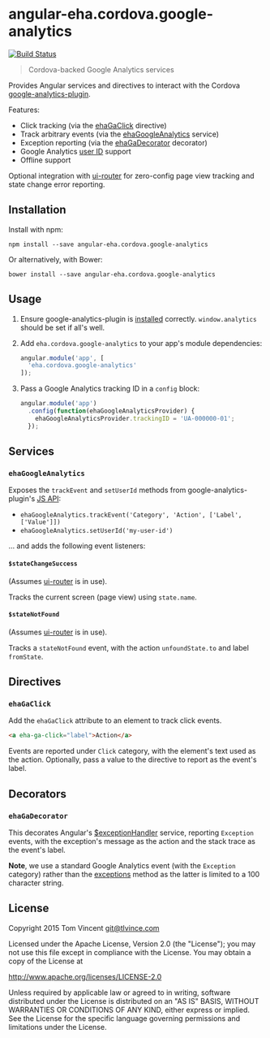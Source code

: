 # angular-eha.cordova.google-analytics

[![Build Status][travis-image]][travis-url]

> Cordova-backed Google Analytics services

Provides Angular services and directives to interact with the Cordova
[google-analytics-plugin][].

Features:

* Click tracking (via the [ehaGaClick][] directive)
* Track arbitrary events (via the [ehaGoogleAnalytics][] service)
* Exception reporting (via the [ehaGaDecorator][] decorator)
* Google Analytics [user ID][] support
* Offline support

Optional integration with [ui-router][] for zero-config page view tracking and
state change error reporting.

[travis-image]: https://img.shields.io/travis/eHealthAfrica/angular-eha.cordova.google-analytics.svg
[travis-url]: https://travis-ci.org/eHealthAfrica/angular-eha.cordova.google-analytics
[google-analytics-plugin]: https://github.com/danwilson/google-analytics-plugin
[user id]: https://support.google.com/analytics/answer/3123663
[ehaGaClick]: #ehagaclick
[ehaGoogleAnalytics]: #ehagoogleanalytics
[ehaGaDecorator]: #ehagadecorator

## Installation

Install with npm:

    npm install --save angular-eha.cordova.google-analytics

Or alternatively, with Bower:

    bower install --save angular-eha.cordova.google-analytics

## Usage

1. Ensure google-analytics-plugin is [installed][] correctly.
   `window.analytics` should be set if all's well.

2. Add `eha.cordova.google-analytics` to your app's module dependencies:

    ```js
    angular.module('app', [
      'eha.cordova.google-analytics'
    ]);
    ```

3. Pass a Google Analytics tracking ID in a `config` block:

    ```js
    angular.module('app')
      .config(function(ehaGoogleAnalyticsProvider) {
        ehaGoogleAnalyticsProvider.trackingID = 'UA-000000-01';
      });
    ```

[installed]: https://github.com/danwilson/google-analytics-plugin#installing

## Services

### `ehaGoogleAnalytics`

Exposes the `trackEvent` and `setUserId` methods from google-analytics-plugin's
[JS API][]:

* `ehaGoogleAnalytics.trackEvent('Category', 'Action', ['Label', ['Value']])`
* `ehaGoogleAnalytics.setUserId('my-user-id')`

… and adds the following event listeners:

#### `$stateChangeSuccess`

(Assumes [ui-router][] is in use).

Tracks the current screen (page view) using `state.name`.

#### `$stateNotFound`

(Assumes [ui-router][] is in use).

Tracks a `stateNotFound` event, with the action `unfoundState.to` and label
`fromState`.

[js api]: https://github.com/danwilson/google-analytics-plugin#javascript-usage
[ui-router]: http://angular-ui.github.io/ui-router/site

## Directives

### `ehaGaClick`

Add the `ehaGaClick` attribute to an element to track click events.

```html
<a eha-ga-click="label">Action</a>
```

Events are reported under `Click` category, with the element's text used as the
action. Optionally, pass a value to the directive to report as the event's
label.

## Decorators

### `ehaGaDecorator`

This decorates Angular's [$exceptionHandler][] service, reporting `Exception`
events, with the exception's message as the action and the stack trace as the event's label.

**Note**, we use a standard Google Analytics event (with the `Exception`
category) rather than the [exceptions][] method as the latter is limited to a
100 character string.

[$exceptionHandler]: https://docs.angularjs.org/api/ng/service/$exceptionHandler
[exceptions]: https://developers.google.com/analytics/devguides/collection/android/v4/exceptions

## License

Copyright 2015 Tom Vincent <git@tlvince.com>

Licensed under the Apache License, Version 2.0 (the "License"); you may not use
this file except in compliance with the License.  You may obtain a copy of the
License at

http://www.apache.org/licenses/LICENSE-2.0

Unless required by applicable law or agreed to in writing, software distributed
under the License is distributed on an "AS IS" BASIS, WITHOUT WARRANTIES OR
CONDITIONS OF ANY KIND, either express or implied.  See the License for the
specific language governing permissions and limitations under the License.
